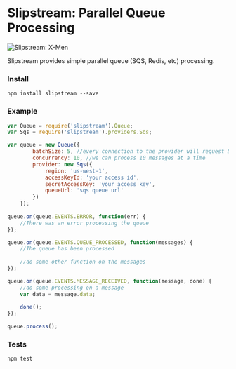 # Slipstream: Parallel Queue Processing

![Slipstream: X-Men](https://s3-ap-southeast-2.amazonaws.com/pixy-marketing/github/slipstream.jpg)

Slipstream provides simple parallel queue (SQS, Redis, etc) processing.

### Install

```
npm install slipstream --save
```

### Example

```javascript
var Queue = require('slipstream').Queue;
var Sqs = require('slipstream').providers.Sqs;

var queue = new Queue({
        batchSize: 5, //every connection to the provider will request 5 messages
        concurrency: 10, //we can process 10 messages at a time
        provider: new Sqs({
            region: 'us-west-1',
            accessKeyId: 'your access id',
            secretAccessKey: 'your access key',
            queueUrl: 'sqs queue url'
        })
    });
    
queue.on(queue.EVENTS.ERROR, function(err) {
    //There was an error processing the queue
});

queue.on(queue.EVENTS.QUEUE_PROCESSED, function(messages) {
    //The queue has been processed
    
    //do some other function on the messages
});

queue.on(queue.EVENTS.MESSAGE_RECEIVED, function(message, done) {
    //do some processing on a message
    var data = message.data;
    
    done();
});

queue.process();
```

### Tests

```
npm test
```
